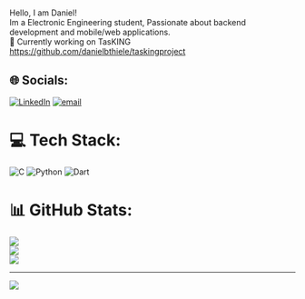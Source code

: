 #
Hello, I am Daniel!<br>Im a Electronic Engineering student, Passionate about backend development and mobile/web applications.<br>🔭 Currently working on TasKING https://github.com/danielbthiele/taskingproject


## 🌐 Socials:
[![LinkedIn](https://img.shields.io/badge/LinkedIn-%230077B5.svg?logo=linkedin&logoColor=white)](https://linkedin.com/in/www.linkedin.com/in/daniel-bianchini-thiele-712972288) [![email](https://img.shields.io/badge/Email-D14836?logo=gmail&logoColor=white)](mailto:dbthiele@gmail.com) 

# 💻 Tech Stack:
![C](https://img.shields.io/badge/c-%2300599C.svg?style=for-the-badge&logo=c&logoColor=white) ![Python](https://img.shields.io/badge/python-3670A0?style=for-the-badge&logo=python&logoColor=ffdd54) ![Dart](https://img.shields.io/badge/dart-%230175C2.svg?style=for-the-badge&logo=dart&logoColor=white)
# 📊 GitHub Stats:
![](https://github-readme-stats.vercel.app/api?username=danielbthiele&theme=dark&hide_border=false&include_all_commits=true&count_private=true)<br/>
![](https://nirzak-streak-stats.vercel.app/?user=danielbthiele&theme=dark&hide_border=false)<br/>
![](https://github-readme-stats.vercel.app/api/top-langs/?username=danielbthiele&theme=dark&hide_border=false&include_all_commits=true&count_private=true&layout=compact)


---
[![](https://visitcount.itsvg.in/api?id=danielbthiele&icon=0&color=0)](https://visitcount.itsvg.in)

<!-- Proudly created with GPRM ( https://gprm.itsvg.in ) -->
